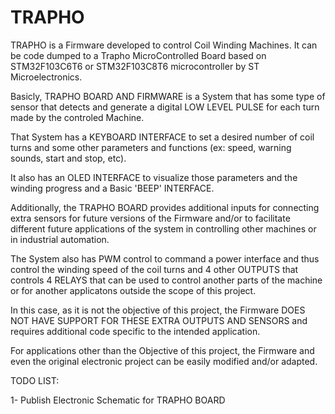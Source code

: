 # TRAPHO

TRAPHO is a Firmware developed to control Coil Winding Machines. It can be code dumped to a Trapho MicroControlled Board 
based on STM32F103C6T6 or STM32F103C8T6 microcontroller by ST Microelectronics.

Basicly, TRAPHO BOARD AND FIRMWARE is a System that has some type of sensor that detects and generate a digital LOW LEVEL PULSE 
for each turn made by the controled Machine.

That System has a KEYBOARD INTERFACE to set a desired number of coil turns and some other parameters and functions (ex: speed, 
warning sounds, start and stop, etc).

It also has an OLED INTERFACE to visualize those parameters and the winding progress and a Basic 'BEEP' INTERFACE.

Additionally, the TRAPHO BOARD provides additional inputs for connecting extra sensors for future versions of the Firmware and/or 
to facilitate different future applications of the system in controlling other machines or in industrial automation.

The System also has PWM control to command a power interface and thus control the winding speed of the coil turns 
and 4 other OUTPUTS that controls 4 RELAYS that can be used to control another parts of the machine or for another applicatons 
outside the scope of this project. 

In this case, as it is not the objective of this project, the Firmware DOES NOT HAVE SUPPORT FOR THESE EXTRA OUTPUTS AND SENSORS and 
requires additional code specific to the intended application.

For applications other than the Objective of this project, the Firmware and even the original electronic project can be easily 
modified and/or adapted.

TODO LIST:

1- Publish Electronic Schematic for TRAPHO BOARD

